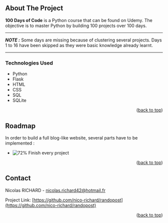 <a name="readme-top"></a>

## About The Project


**100 Days of Code** is a Python course that can be found on Udemy. The objective is to master Python by building 100 projects over 100 days.

---
**_NOTE :_** Some days are missing because of clustering several projects. Days 1 to 16 have been skipped as they were basic knowledge already learnt.

---

### Technologies Used

- Python
- Flask
- HTML
- CSS
- SQL
- SQLite

<p align="right">(<a href="#readme-top">back to top</a>)</p>

## Roadmap


In order to build a full blog-like website, several parts have to be implemented :

- ![72%](https://progress-bar.dev/72/) Finish every project

<p align="right">(<a href="#readme-top">back to top</a>)</p>

## Contact

Nicolas RICHARD - nicolas.richard42@hotmail.fr

Project Link: [https://github.com/nico-richard/randopost](https://github.com/nico-richard/randopost)

<p align="right">(<a href="#readme-top">back to top</a>)</p>